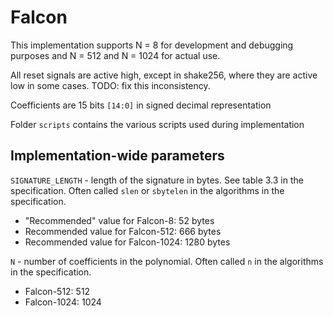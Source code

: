 # Falcon

This implementation supports N = 8 for development and debugging purposes and N = 512 and N = 1024 for actual use.

All reset signals are active high, except in shake256, where they are active low in some cases. TODO: fix this inconsistency.

Coefficients are 15 bits `[14:0]` in signed decimal representation

Folder `scripts` contains the various scripts used during implementation

## Implementation-wide parameters

`SIGNATURE_LENGTH` - length of the signature in bytes. See table 3.3 in the specification. Often called `slen` or `sbytelen` in the algorithms in the specification.

- "Recommended" value for Falcon-8: 52 bytes
- Recommended value for Falcon-512: 666 bytes
- Recommended value for Falcon-1024: 1280 bytes

`N` - number of coefficients in the polynomial. Often called `n` in the algorithms in the specification.

- Falcon-512: 512
- Falcon-1024: 1024

